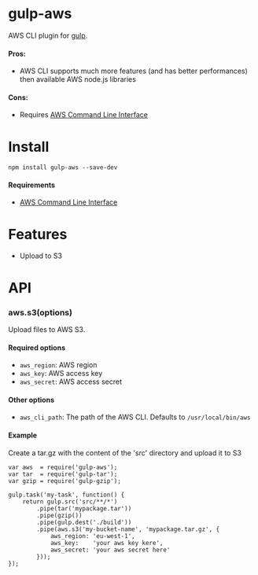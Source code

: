 gulp-aws
=========

AWS CLI plugin for [gulp](https://github.com/wearefractal/gulp).

#### Pros:
 * AWS CLI supports much more features (and has better performances) then available AWS node.js libraries

#### Cons:
 * Requires [AWS Command Line Interface](http://aws.amazon.com/cli/)


# Install

```
npm install gulp-aws --save-dev
```

#### Requirements
 * [AWS Command Line Interface](http://aws.amazon.com/cli/)


# Features

- Upload to S3



# API

### aws.s3(options)

Upload files to AWS S3.

#### Required options

- `aws_region`: AWS region
- `aws_key`: AWS access key
- `aws_secret`: AWS access secret

#### Other options

- `aws_cli_path`: The path of the AWS CLI. Defaults to `/usr/local/bin/aws`

#### Example

Create a tar.gz with the content of the 'src' directory and upload it to S3

```
var aws  = require('gulp-aws');
var tar  = require('gulp-tar');
var gzip = require('gulp-gzip');

gulp.task('my-task', function() {
    return gulp.src('src/**/*')
        .pipe(tar('mypackage.tar'))
        .pipe(gzip())
        .pipe(gulp.dest('./build'))
        .pipe(aws.s3('my-bucket-name', 'mypackage.tar.gz', {
            aws_region: 'eu-west-1',
            aws_key:    'your aws key kere',
            aws_secret: 'your aws secret here'
        }));
});
```
